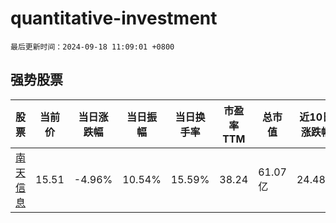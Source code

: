 # quantitative-investment

`最后更新时间：2024-09-18 11:09:01 +0800`

## 强势股票

|股票|当前价|当日涨跌幅|当日振幅|当日换手率|市盈率TTM|总市值|近10日涨跌幅|
|----|----|----|----|----|----|----|----|
|[南天信息](https://xueqiu.com/S/SZ000948)|15.51|-4.96%|10.54%|15.59%|38.24|61.07亿|24.48%|
